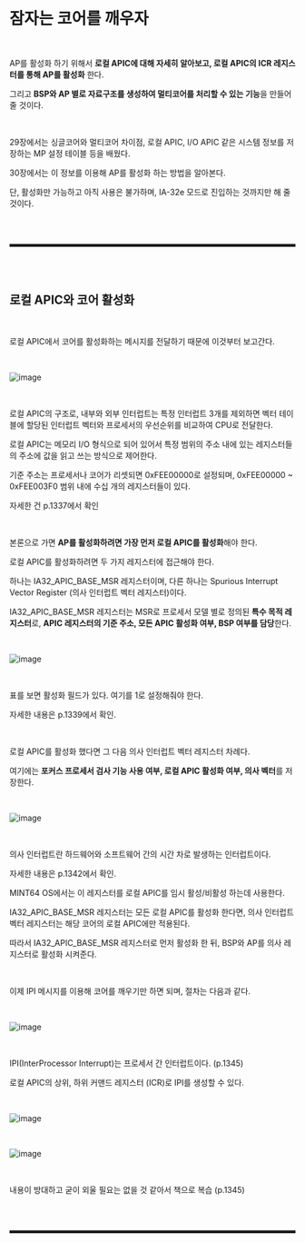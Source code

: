 # 잠자는 코어를 깨우자

<br>

AP를 활성화 하기 위해서 **로컬 APIC에 대해 자세히 알아보고, 로컬 APIC의 ICR 레지스터를 통해 AP를 활성화** 한다.

그리고 **BSP와 AP 별로 자료구조를 생성하여 멀티코어를 처리할 수 있는 기능**을 만들어 줄 것이다.

<br>

29장에서는 싱글코어와 멀티코어 차이점, 로컬 APIC, I/O APIC 같은 시스템 정보를 저장하는 MP 설정 테이블 등을 배웠다.

30장에서는 이 정보를 이용해 AP를 활성화 하는 방법을 알아본다.

단, 활성화만 가능하고 아직 사용은 불가하며, IA-32e 모드로 진입하는 것까지만 해 줄 것이다.

<br><br>
<hr style="border: 2px solid;">
<br><br>

## 로컬 APIC와 코어 활성화

<br>

로컬 APIC에서 코어를 활성화하는 메시지를 전달하기 때문에 이것부터 보고간다.

<br>

![image](https://user-images.githubusercontent.com/52172169/205827974-18dcfb98-b70d-4b83-98e0-7492b3c25a09.png)

<br>

로컬 APIC의 구조로, 내부와 외부 인터럽트는 특정 인터럽트 3개를 제외하면 벡터 테이블에 할당된 인터럽트 벡터와 프로세서의 우선순위를 비교하여 CPU로 전달한다.

로컬 APIC는 메모리 I/O 형식으로 되어 있어서 특정 범위의 주소 내에 있는 레지스터들의 주소에 값을 읽고 쓰는 방식으로 제어한다.

기준 주소는 프로세서나 코어가 리셋되면 0xFEE00000로 설정되며, 0xFEE00000 ~ 0xFEE003F0 범위 내에 수십 개의 레지스터들이 있다.

자세한 건 p.1337에서 확인

<br>

본론으로 가면 **AP를 활성화하려면 가장 먼저 로컬 APIC를 활성화**해야 한다.

로컬 APIC를 활성화하려면 두 가지 레지스터에 접근해야 한다.

하나는 IA32_APIC_BASE_MSR 레지스터이며, 다른 하나는 Spurious Interrupt Vector Register (의사 인터럽트 벡터 레지스터)이다.

IA32_APIC_BASE_MSR 레지스터는 MSR로 프로세서 모델 별로 정의된 **특수 목적 레지스터**로, **APIC 레지스터의 기준 주소, 모든 APIC 활성화 여부, BSP 여부를 담당**한다.

<br>

![image](https://user-images.githubusercontent.com/52172169/205834328-988874ef-6874-41d3-b3b1-35cfdda8763b.png)

<br>

표를 보면 활성화 필드가 있다. 여기를 1로 설정해줘야 한다.

자세한 내용은 p.1339에서 확인.

<br>

로컬 APIC를 활성화 했다면 그 다음 의사 인터럽트 벡터 레지스터 차례다.

여기에는 **포커스 프로세서 검사 기능 사용 여부, 로컬 APIC 활성화 여부, 의사 벡터**를 저장한다.

<br>

![image](https://user-images.githubusercontent.com/52172169/205839542-612329e6-7990-46d1-8685-fd4b54cc433b.png)

<br>

의사 인터럽트란 하드웨어와 소프트웨어 간의 시간 차로 발생하는 인터럽트이다.

자세한 내용은 p.1342에서 확인.

MINT64 OS에서는 이 레지스터를 로컬 APIC를 임시 활성/비활성 하는데 사용한다.

IA32_APIC_BASE_MSR 레지스터는 모든 로컬 APIC를 활성화 한다면, 의사 인터럽트 벡터 레지스터는 해당 코어의 로컬 APIC에만 적용된다.

따라서 IA32_APIC_BASE_MSR 레지스터로 먼저 활성화 한 뒤, BSP와 AP를 의사 레지스터로 활성화 시켜준다.

<br>

이제 IPI 메시지를 이용해 코어를 깨우기만 하면 되며, 절차는 다음과 같다.

<br>

![image](https://user-images.githubusercontent.com/52172169/205842785-4cc6a022-5da9-4df5-92dc-19f0977e75d5.png)

<br>

IPI(InterProcessor Interrupt)는 프로세서 간 인터럽트이다. (p.1345)

로컬 APIC의 상위, 하위 커맨드 레지스터 (ICR)로 IPI를 생성할 수 있다.

<br>

![image](https://user-images.githubusercontent.com/52172169/205843107-a0c5a844-9be1-42a0-b91f-9961522a2d3c.png)

<br>

![image](https://user-images.githubusercontent.com/52172169/205843160-157d7284-f703-41f5-bd5a-e5a0872d398f.png)

<br>

내용이 방대하고 굳이 외울 필요는 없을 것 같아서 책으로 복습 (p.1345)

<br><br>
<hr style="border: 2px solid;">
<br><br>
